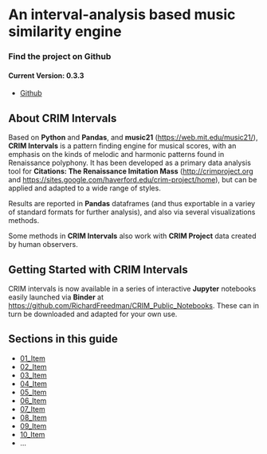 # An interval-analysis based music similarity engine


### Find the project on Github 
#### Current Version: 0.3.3
- [Github](https://github.com/HCDigitalScholarship/intervals)


## About CRIM Intervals

Based on **Python** and **Pandas**, and **music21** (https://web.mit.edu/music21/), **CRIM Intervals** is a pattern finding engine for musical scores, with an emphasis on the kinds of melodic and harmonic patterns found in Renaissance polyphony. It has been developed as a primary data analysis tool for **Citations:  The Renaissance Imitation Mass** (http://crimproject.org and https://sites.google.com/haverford.edu/crim-project/home), but can be applied and adapted to a wide range of styles.

Results are reported in **Pandas** dataframes (and thus exportable in a variey of standard formats for further analysis), and also via several visualizations methods.

Some methods in **CRIM Intervals** also work with **CRIM Project** data created by human observers.

## Getting Started with CRIM Intervals

CRIM intervals is now available in a series of interactive **Jupyter** notebooks easily launched via **Binder** at https://github.com/RichardFreedman/CRIM_Public_Notebooks.  These can in turn be downloaded and adapted for your own use.

## Sections in this guide
  * [01_Item](link.to.item)
  * [02_Item](link.to.item)
  * [03_Item](link.to.item)
  * [04_Item](link.to.item)
  * [05_Item](link.to.item)
  * [06_Item](link.to.item)
  * [07_Item](link.to.item)
  * [08_Item](link.to.item)
  * [09_Item](link.to.item)
  * [10_Item](link.to.item)
  * ...
